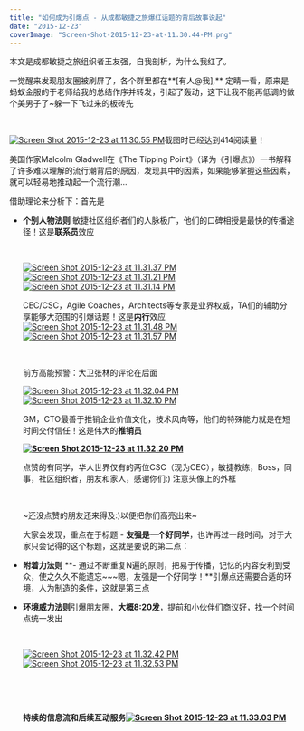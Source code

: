 ```yaml
---
title: "如何成为引爆点 - 从成都敏捷之旅爆红话题的背后故事说起"
date: "2015-12-23"
coverImage: "Screen-Shot-2015-12-23-at-11.30.44-PM.png"
---
```


本文是成都敏捷之旅组织者王友强，自我剖析，为什么我红了。

一觉醒来发现朋友圈被刷屏了，各个群里都在**\[有人@我\],** 定睛一看，原来是蚂蚁金服的于老师给我的总结作序并转发，引起了轰动，这下让我不能再低调的做个美男子了~躲一下飞过来的板砖先

 

[![Screen Shot 2015-12-23 at 11.30.55 PM](/wp-content/uploads/2015/12/Screen-Shot-2015-12-23-at-11.30.55-PM.png)](/wp-content/uploads/2015/12/Screen-Shot-2015-12-23-at-11.30.55-PM.png)截图时已经达到414阅读量！

美国作家Malcolm Gladwell在《The Tipping Point》（译为《引爆点》）一书解释了许多难以理解的流行潮背后的原因，发现其中的因素，如果能够掌握这些因素，就可以轻易地推动起一个流行潮...

借助理论来分析下：首先是

- **个别人物法则** 敏捷社区组织者们的人脉极广，他们的口碑相授是最快的传播途径！这是**联系员**效应
    
     
    
    [![Screen Shot 2015-12-23 at 11.31.37 PM](/wp-content/uploads/2015/12/Screen-Shot-2015-12-23-at-11.31.37-PM.png)](/wp-content/uploads/2015/12/Screen-Shot-2015-12-23-at-11.31.37-PM.png) [![Screen Shot 2015-12-23 at 11.31.21 PM](/wp-content/uploads/2015/12/Screen-Shot-2015-12-23-at-11.31.21-PM.png)](/wp-content/uploads/2015/12/Screen-Shot-2015-12-23-at-11.31.21-PM.png) [![Screen Shot 2015-12-23 at 11.31.14 PM](/wp-content/uploads/2015/12/Screen-Shot-2015-12-23-at-11.31.14-PM.png)](/wp-content/uploads/2015/12/Screen-Shot-2015-12-23-at-11.31.14-PM.png)
    
    CEC/CSC，Agile Coaches，Architects等专家是业界权威，TA们的辅助分享能够大范围的引爆话题！这是**内行**效应 [![Screen Shot 2015-12-23 at 11.31.48 PM](/wp-content/uploads/2015/12/Screen-Shot-2015-12-23-at-11.31.48-PM.png)](/wp-content/uploads/2015/12/Screen-Shot-2015-12-23-at-11.31.48-PM.png)[![Screen Shot 2015-12-23 at 11.31.57 PM](/wp-content/uploads/2015/12/Screen-Shot-2015-12-23-at-11.31.57-PM.png)](/wp-content/uploads/2015/12/Screen-Shot-2015-12-23-at-11.31.57-PM.png)
    
     
    
    前方高能预警：大卫张林的评论在后面
    
    [![Screen Shot 2015-12-23 at 11.32.04 PM](/wp-content/uploads/2015/12/Screen-Shot-2015-12-23-at-11.32.04-PM.png)](/wp-content/uploads/2015/12/Screen-Shot-2015-12-23-at-11.32.04-PM.png)[![Screen Shot 2015-12-23 at 11.32.10 PM](/wp-content/uploads/2015/12/Screen-Shot-2015-12-23-at-11.32.10-PM.png)](/wp-content/uploads/2015/12/Screen-Shot-2015-12-23-at-11.32.10-PM.png)
    
    GM，CTO最善于推销企业价值文化，技术风向等，他们的特殊能力就是在短时间交付信任！这是伟大的**推销员**
    
    **[![Screen Shot 2015-12-23 at 11.32.20 PM](/wp-content/uploads/2015/12/Screen-Shot-2015-12-23-at-11.32.20-PM.png)](/wp-content/uploads/2015/12/Screen-Shot-2015-12-23-at-11.32.20-PM.png)**
    
    点赞的有同学，华人世界仅有的两位CSC（现为CEC），敏捷教练，Boss，同事，社区组织者，朋友和家人，感谢你们:) 注意头像上的外框
    
     
    
    ~还没点赞的朋友还来得及:)以便把你们高亮出来~
    
    大家会发现，重点在于标题 - **友强是一个好同学**，也许再过一段时间，对于大家只会记得的这个标题，这就是要说的第二点：
- **附着力法则** **- 通过不断重复N遍的原则，把易于传播，记忆的内容安利到受众，使之久久不能遗忘~~~嗯，友强是一个好同学！**引爆点还需要合适的环境，人为制造的条件，这就是第三点
- **环境威力法则**引爆朋友圈，**大概8:20发**，提前和小伙伴们商议好，找一个时间点统一发出
    
     
    
    [![Screen Shot 2015-12-23 at 11.32.42 PM](/wp-content/uploads/2015/12/Screen-Shot-2015-12-23-at-11.32.42-PM.png)](/wp-content/uploads/2015/12/Screen-Shot-2015-12-23-at-11.32.42-PM.png)[![Screen Shot 2015-12-23 at 11.32.53 PM](/wp-content/uploads/2015/12/Screen-Shot-2015-12-23-at-11.32.53-PM.png)](/wp-content/uploads/2015/12/Screen-Shot-2015-12-23-at-11.32.53-PM.png)
    
     
    
     
    
    **持续的信息流和后续互动服务[![Screen Shot 2015-12-23 at 11.33.03 PM](/wp-content/uploads/2015/12/Screen-Shot-2015-12-23-at-11.33.03-PM.png)](/wp-content/uploads/2015/12/Screen-Shot-2015-12-23-at-11.33.03-PM.png)**
